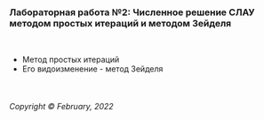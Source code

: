 ### Лабораторная работа №2:  Численное решение СЛАУ методом простых итераций и методом Зейделя
&nbsp;

* Метод простых итераций
* Его видоизменение - метод Зейделя

&nbsp;  

###### Copyright ©  February, 2022
